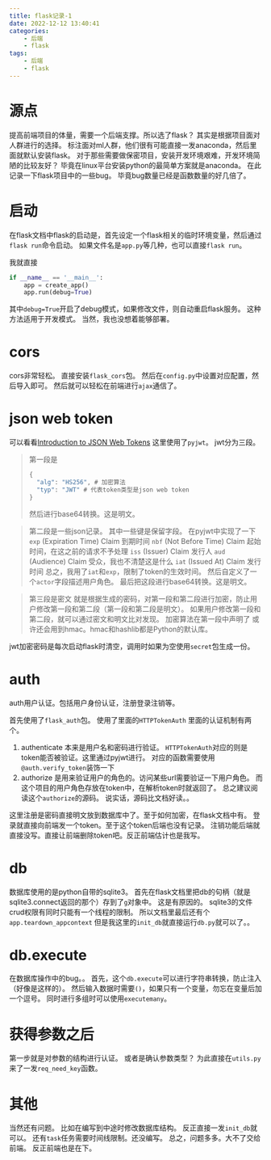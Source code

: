 ```yaml
---
title: flask记录-1
date: 2022-12-12 13:40:41
categories:
	- 后端
	- flask
tags:
	- 后端
	- flask
---
```


# 源点

提高前端项目的体量，需要一个后端支撑。所以选了flask？
其实是根据项目面对人群进行的选择。
标注面对ml人群，他们很有可能直接一发anaconda，然后里面就默认安装flask。
对于那些需要做保密项目，安装开发环境艰难，开发环境简陋的比较友好？
毕竟在linux平台安装python的最简单方案就是anaconda。
在此记录一下flask项目中的一些bug。
毕竟bug数量已经是函数数量的好几倍了。

# 启动

在flask文档中flask的启动是，首先设定一个flask相关的临时环境变量，然后通过```flask run```命令启动。
如果文件名是```app.py```等几种，也可以直接```flask run```。

我就直接
```python
if __name__ == '__main__':
	app = create_app()
	app.run(debug=True)
```
其中```debug=True```开启了debug模式，如果修改文件，则自动重启flask服务。
这种方法适用于开发模式。
当然，我也没想着能够部署。

# cors

cors非常轻松。
直接安装```flask_cors```包。
然后在```config.py```中设置对应配置，然后导入即可。
然后就可以轻松在前端进行```ajax```通信了。

# json web token

可以看看[Introduction to JSON Web Tokens](https://jwt.io/introduction/)
这里使用了```pyjwt```。
jwt分为三段。

> 第一段是
> ```js
> {
>   "alg": "HS256", # 加密算法
>   "typ": "JWT" # 代表token类型是json web token
> }
> ```
> 然后进行base64转换。这是明文。
  

> 第二段是一些json记录。
> 其中一些键是保留字段。
> 在pyjwt中实现了一下
> ```exp``` (Expiration Time) Claim 到期时间
> ```nbf``` (Not Before Time) Claim 起始时间，在这之前的请求不予处理
> ```iss``` (Issuer) Claim 发行人
> ```aud``` (Audience) Claim 受众，我也不清楚这是什么
> ```iat``` (Issued At) Claim 发行时间
> 总之，我用了```iat```和```exp```，限制了token的生效时间。
> 然后自定义了一个```actor```字段描述用户角色。
> 最后把这段进行base64转换。这是明文。
  

> 第三段是密文
> 就是根据生成的密码，对第一段和第二段进行加密，防止用户修改第一段和第二段（第一段和第二段是明文）。
> 如果用户修改第一段和第二段，就可以通过密文和明文比对发现。
> 加密算法在第一段中声明了
> 或许还会用到hmac。hmac和hashlib都是Python的默认库。

jwt加密密码是每次启动flask时清空，调用时如果为空使用```secret```包生成一份。

# auth

auth用户认证。包括用户身份认证，注册登录注销等。

首先使用了```flask_auth```包。
使用了里面的```HTTPTokenAuth```
里面的认证机制有两个。
1. authenticate
本来是用户名和密码进行验证。
```HTTPTokenAuth```对应的则是token能否被验证。这里通过pyjwt进行。
对应的函数需要使用```@auth.verify_token```装饰一下
2. authorize
是用来验证用户的角色的。访问某些url需要验证一下用户角色。
而这个项目的用户角色存放在token中，在解析token时就返回了。
总之建议阅读这个```authorize```的源码。
说实话，源码比文档好读。。

这里注册是密码直接明文放到数据库中了。至于如何加密，在flask文档中有。
登录就直接向前端发一个token。至于这个token后端也没有记录。
注销功能后端就直接没写。直接让前端删除token吧。反正前端估计也是我写。

# db

数据库使用的是python自带的sqlite3。
首先在flask文档里把db的句柄（就是sqlite3.connect返回的那个）存到了```g```对象中。
这是有原因的。
sqlite3的文件crud权限有同时只能有一个线程的限制。
所以文档里最后还有个```app.teardown_appcontext```
但是我这里的```init_db```就直接运行```db.py```就可以了。。

# db.execute

在数据库操作中的bug。。
首先，这个```db.execute```可以进行字符串转换，防止注入（好像是这样的）。
然后输入数据时需要```()```，如果只有一个变量，勿忘在变量后加一个逗号。
同时进行多组时可以使用```executemany```。

# 获得参数之后

第一步就是对参数的结构进行认证。
或者是确认参数类型？
为此直接在```utils.py```来了一发```req_need_key```函数。

# 其他

当然还有问题。
比如在编写到中途时修改数据库结构。
反正直接一发```init_db```就可以。
还有```task```任务需要时间线限制。还没编写。
总之，问题多多。大不了交给前端。
反正前端也是在下。